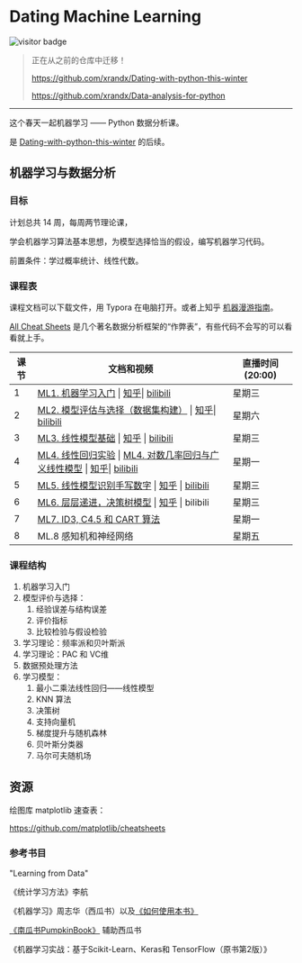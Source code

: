 # Dating Machine Learning 

![visitor badge](https://visitor-badge.glitch.me/badge?page_id=xrandx.Dating-with-Machine-Learning)


> 正在从之前的仓库中迁移！
>
> https://github.com/xrandx/Dating-with-python-this-winter
>
> https://github.com/xrandx/Data-analysis-for-python

---


这个春天一起机器学习 —— Python 数据分析课。

是 [Dating-with-python-this-winter](https://github.com/xrandx/Dating-with-python-this-winter) 的后续。


## 机器学习与数据分析

### 目标

计划总共 14 周，每周两节理论课，

学会机器学习算法基本思想，为模型选择恰当的假设，编写机器学习代码。

前置条件：学过概率统计、线性代数。

### 课程表

课程文档可以下载文件，用 Typora 在电脑打开。或者上知乎 [机器漫游指南](https://www.zhihu.com/column/c_1353447533394444289)。

[All Cheat Sheets](https://github.com/xrandx/Dating-with-Machine-Learning/blob/master/All%20Cheat%20Sheets.pdf) 是几个著名数据分析框架的“作弊表”，有些代码不会写的可以看看就上手。

| 课节 | 文档和视频                                                   | 直播时间(20:00) |
| ---- | ------------------------------------------------------------ | --------------- |
| 1    | [ML1. 机器学习入门](http://benearyou.com/introduction-to-machine-learning/) \| [知乎](https://zhuanlan.zhihu.com/p/354848196)\| [bilibili](https://www.bilibili.com/video/BV1LZ4y1P7gB/) | 星期三          |
| 2    | [ML2. 模型评估与选择（数据集构建）](http://benearyou.com/model-evaluation-and-selection-data-set-construction/) \| [知乎](https://zhuanlan.zhihu.com/p/356417310)\| [bilibili](https://www.bilibili.com/video/BV1bz4y117Nq/) | 星期六          |
| 3    | [ML3. 线性模型基础](http://benearyou.com/basic-of-linear-model/) \| [知乎](https://zhuanlan.zhihu.com/p/356418555) \| [bilibili](https://www.bilibili.com/video/BV1WN411Q7SC) | 星期三          |
| 4    | [ML4. 线性回归实验]( https://github.com/xrandx/Dating-with-Machine-Learning/blob/master/ML4.%20exercise%20by%20xpzoumeng.zip) \| [ML4. 对数几率回归与广义线性模型](https://github.com/xrandx/Dating-with-Machine-Learning/blob/master/ML4.%20%E5%AF%B9%E6%95%B0%E5%87%A0%E7%8E%87%E5%9B%9E%E5%BD%92%E4%B8%8E%E5%B9%BF%E4%B9%89%E7%BA%BF%E6%80%A7%E6%A8%A1%E5%9E%8B.md) \| [知乎](https://zhuanlan.zhihu.com/p/361717231)\| [bilibili](https://www.bilibili.com/video/BV15v411a7xW) | 星期一          |
| 5    | [ML5. 线性模型识别手写数字](http://benearyou.com/handwritten-numeral-recognition-based-on-linear-model/) \| [知乎](https://zhuanlan.zhihu.com/p/361716324) \| [bilibili](https://www.bilibili.com/video/BV1P54y1h7CY) | 星期三          |
| 6    | [ML6. 层层递进，决策树模型](http://benearyou.com/step-by-step-decision-tree-model/) \| [知乎](https://zhuanlan.zhihu.com/p/361717445) \| bilibili | 星期三          |
| 7    | [ML7. ID3, C4.5 和 CART 算法]()                              | 星期一          |
| 8    | ML.8 感知机和神经网络                                        | 星期五          |






### 课程结构

1. 机器学习入门
2. 模型评价与选择：
   1. 经验误差与结构误差
   2. 评价指标
   3. 比较检验与假设检验
3. 学习理论：频率派和贝叶斯派
4. 学习理论：PAC 和 VC维
5. 数据预处理方法
6. 学习模型：
   1. 最小二乘法线性回归——线性模型
   2. KNN 算法
   3. 决策树 
   4. 支持向量机
   5. 梯度提升与随机森林
   6. 贝叶斯分类器
   7. 马尔可夫随机场

## 资源

绘图库 matplotlib 速查表：

https://github.com/matplotlib/cheatsheets




### 参考书目

"Learning from Data"

《统计学习方法》李航

《机器学习》周志华（西瓜书）以及[《如何使用本书》](https://cs.nju.edu.cn/zhouzh/zhouzh.files/publication/MLbook2016.htm)

[《南瓜书PumpkinBook》](https://datawhalechina.github.io/pumpkin-book/#/) 辅助西瓜书

《机器学习实战：基于Scikit-Learn、Keras和 TensorFlow（原书第2版）》
